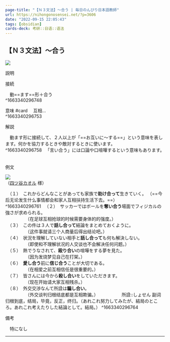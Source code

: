```yaml
---
page-title: "【Ｎ３文法】～合う | 毎日のんびり日本語教師"
url: https://nihongonosensei.net/?p=3606
date: "2022-09-15 22:05:43"
tags: [obsidian] 
cards-deck: 考研::日语::语法
---
```

## 【Ｎ３文法】～合う

![](https://nihongonosensei.net/pic/n3top.png)

説明

接続

　動==ます==形＋合う  
^1663340296748


意味 #card 
　互相…  
^1663340296753

解説

　動ます形に接続して、２人以上が「==お互いに～する==」という意味を表します。何かを協力するときや敵対するときに使います。  
^1663340296758
　「言い合う」には口論や口喧嘩するという意味もあります。  
　

例文

![](https://nihongonosensei.net/pic/I2_025.jpg)  
（[四ツ谷カオル](https://profile.coconala.com/users/1019483) 様）

　（１）　これからどんなことがあっても家族で**助け合って**生きていく。  （==今后无论发生什么事情都会和家人互相扶持生活下去。==）  
^1663340296761
　（２）　サッカーではボールを**奪い合う**場面でフィジカルの強さが求められる。  
　　　　　（在足球互相抢球的时候需要身体的的强度。）  
　（３）　この件は３人で**話し合って**結論をまとめておくように。  
　　　　　（这件事就请三个人商量后得出结论吧。）  
　（４）　状況を理解していない相手と**話し合って**も何も解決しない。  
　　　　　（即使和不理解状况的人交谈也不会解决任何问题。）  
　（５）　熱でうなされて、**殴り合い**の喧嘩をする夢を見た。  
　　　　　（因为发烧梦见自己在打架。）  
　（６）　**愛し合う**前に**信じ合う**ことが大切である。  
　　　　　（在相爱之前互相信任是很重要的。）  
　（７）　皆さんには今から**殺し合い**をしていただきます。  
　　　　　（现在开始请大家互相残杀。）  
　（８）　外交交渉なんて所詮は**騙し合い**。  
　　　　　（外交谈判归根结底都是互相欺骗。）
　　　　　所詮::しょせん 副词 归根到底，结局，毕竟，反正，终归。（あれこれ努力してみたが、結局のところ。あれこれ考えたりした結論として。結局。） ^1663340296764

備考

　特になし

---
